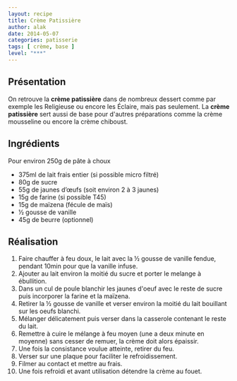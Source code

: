 ```yaml
---
layout: recipe
title: Crème Patissière
author: alak
date: 2014-05-07
categories: patisserie
tags: [ crème, base ]
level: "***"
---
```


## Présentation

On retrouve la **crème patissière** dans de nombreux dessert comme par exemple les Religieuse ou encore les Éclaire, mais pas seulement.
La **crème patissière** sert aussi de base pour d'autres préparations comme la crème mousseline ou encore la crème chiboust.


## Ingrédients

Pour environ 250g de pâte à choux

* 375ml de lait frais entier (si possible micro filtré)
* 80g de sucre
* 55g de jaunes d’œufs (soit environ 2 à 3 jaunes)
* 15g de farine (si possible T45)
* 15g de maïzena (fécule de maïs)
* ½ gousse de vanille
* 45g de beurre (optionnel)


## Réalisation

1. Faire chauffer à feu doux, le lait avec la ½ gousse de vanille fendue, pendant 10min pour que la vanille infuse.
2. Ajouter au lait environ la moitié du sucre et porter le melange à ébullition.
3. Dans un cul de poule blanchir les jaunes d'oeuf avec le reste de sucre puis incorporer la farine et la maïzena.
4. Retirer la ½ gousse de vanille et verser environ la moitié du lait bouillant sur les oeufs blanchi.
5. Mélanger délicatement puis verser dans la casserole contenant le reste du lait.
6. Remettre à cuire le mélange à feu moyen (une a deux minute en moyenne) sans cesser de remuer, la crème doit alors épaissir.
7. Une fois la consistance voulue atteinte, retirer du feu.
8. Verser sur une plaque pour faciliter le refroidissement.
9. Filmer au contact et mettre au frais.
10. Une fois refroidi et avant utilisation détendre la crème au fouet.
